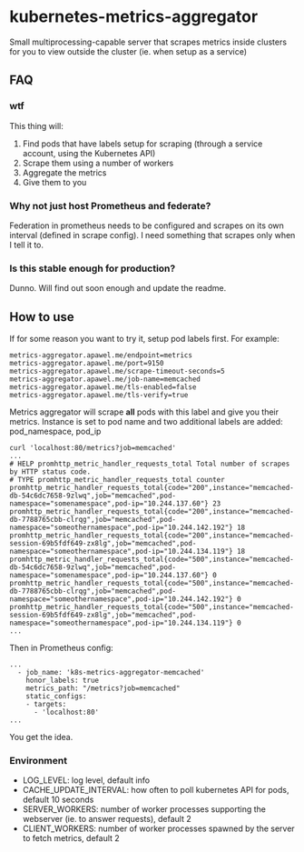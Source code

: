 # kubernetes-metrics-aggregator

Small multiprocessing-capable server that scrapes metrics inside clusters for you to view outside the cluster (ie. when setup as a service)

## FAQ

### wtf

This thing will:
1. Find pods that have labels setup for scraping (through a service account, using the Kubernetes API)
2. Scrape them using a number of workers
3. Aggregate the metrics
4. Give them to you   

### Why not just host Prometheus and federate?

Federation in prometheus needs to be configured and scrapes on its own interval (defined in scrape config). I need something that scrapes only when I tell it to.   

### Is this stable enough for production?

Dunno. Will find out soon enough and update the readme.   

## How to use

If for some reason you want to try it, setup pod labels first. For example:

    metrics-aggregator.apawel.me/endpoint=metrics
    metrics-aggregator.apawel.me/port=9150
    metrics-aggregator.apawel.me/scrape-timeout-seconds=5
    metrics-aggregator.apawel.me/job-name=memcached
    metrics-aggregator.apawel.me/tls-enabled=false
    metrics-aggregator.apawel.me/tls-verify=true
    
Metrics aggregator will scrape **all** pods with this label and give you their metrics. Instance is set to pod name and two additional labels are added: pod_namespace, pod_ip   

```
curl 'localhost:80/metrics?job=memcached'
...
# HELP promhttp_metric_handler_requests_total Total number of scrapes by HTTP status code.
# TYPE promhttp_metric_handler_requests_total counter
promhttp_metric_handler_requests_total{code="200",instance="memcached-db-54c6dc7658-9zlwq",job="memcached",pod-namespace="somenamespace",pod-ip="10.244.137.60"} 23
promhttp_metric_handler_requests_total{code="200",instance="memcached-db-7788765cbb-clrqg",job="memcached",pod-namespace="someothernamespace",pod-ip="10.244.142.192"} 18
promhttp_metric_handler_requests_total{code="200",instance="memcached-session-69b5fdf649-zx8lg",job="memcached",pod-namespace="someothernamespace",pod-ip="10.244.134.119"} 18
promhttp_metric_handler_requests_total{code="500",instance="memcached-db-54c6dc7658-9zlwq",job="memcached",pod-namespace="somenamespace",pod-ip="10.244.137.60"} 0
promhttp_metric_handler_requests_total{code="500",instance="memcached-db-7788765cbb-clrqg",job="memcached",pod-namespace="someothernamespace",pod-ip="10.244.142.192"} 0
promhttp_metric_handler_requests_total{code="500",instance="memcached-session-69b5fdf649-zx8lg",job="memcached",pod-namespace="someothernamespace",pod-ip="10.244.134.119"} 0
...
```

Then in Prometheus config:   

```
...
  - job_name: 'k8s-metrics-aggregator-memcached'
    honor_labels: true
    metrics_path: "/metrics?job=memcached"
    static_configs:
    - targets:
      - 'localhost:80'
...
```

You get the idea.  

### Environment

- LOG_LEVEL: log level, default info
- CACHE_UPDATE_INTERVAL: how often to poll kubernetes API for pods, default 10 seconds
- SERVER_WORKERS: number of worker processes supporting the webserver (ie. to answer requests), default 2
- CLIENT_WORKERS: number of worker processes spawned by the server to fetch metrics, default 2
